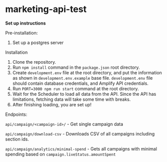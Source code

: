 # marketing-api-test

**Set up instructions**

Pre-installation: 
1. Set up a postgres server

Installation

1. Clone the repository.
2. Run `npm install` command in the `package.json` root directory.
3. Create `development.env` file at the root directory, and put the information as shown in `development.env.example` base file. `development.env` file should contain database credentials, and Amplify API credentials.
4. Run `PORT=3000 npm run start` command at the root directory.
5. Wait for the Scheduler to load all data from the API. Since the API has limitations, fetching data will take some time with breaks.
6. After finishing loading, you are set up!


Endpoints:

`api/campaign/<campaign-id>/` - Get single campaign data

`api/campaign/download-csv` - Downloads CSV of all campaigns including section ids.

`api/campaign/analytics/minimal-spend` - Gets all campaigns with minimal spending based on `campaign.liveStatus.amountSpent`

